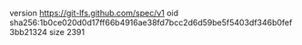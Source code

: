 version https://git-lfs.github.com/spec/v1
oid sha256:1b0ce020d0d17ff66b4916ae38fd7bcc2d6d59be5f5403df346b0fef3bb21324
size 2391
